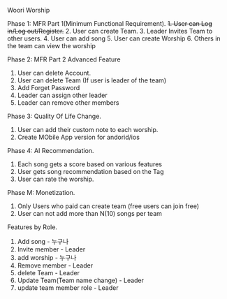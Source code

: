 Woori Worship

Phase 1: MFR Part 1(Minimum Functional Requirement).
~~1. User can Log in/Log out/Register.~~
2. User can create Team.
3. Leader Invites Team to other users.
4. User can add song
5. User can create Worship
6. Others in the team can view the worship

Phase 2: MFR Part 2 Advanced Feature
1. User can delete Account.
2. User can delete Team (If user is leader of the team)
3. Add Forget Password
4. Leader can assign other leader
5. Leader can remove other members

Phase 3: Quality Of Life Change.
1. User can add their custom note to each worship.
2. Create MObile App version for andorid/ios

Phase 4: AI Recommendation.
1. Each song gets a score based on various features
2. User gets song recommendation based on the Tag
3. User can rate the worship.

Phase M: Monetization.
1. Only Users who paid can create team (free users can join free)
2. User can not add more than N(10) songs per team




Features by Role.
1. Add song - 누구나
2. Invite member - Leader
3. add worship - 누구나
4. Remove member - Leader
5. delete Team - Leader
6. Update Team(Team name change) - Leader
7. update team member role - Leader